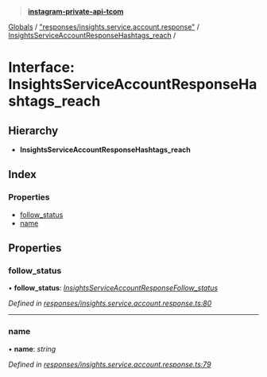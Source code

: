 > **[instagram-private-api-tcom](../README.md)**

[Globals](../README.md) / ["responses/insights.service.account.response"](../modules/_responses_insights_service_account_response_.md) / [InsightsServiceAccountResponseHashtags_reach](_responses_insights_service_account_response_.insightsserviceaccountresponsehashtags_reach.md) /

# Interface: InsightsServiceAccountResponseHashtags_reach

## Hierarchy

* **InsightsServiceAccountResponseHashtags_reach**

## Index

### Properties

* [follow_status](_responses_insights_service_account_response_.insightsserviceaccountresponsehashtags_reach.md#follow_status)
* [name](_responses_insights_service_account_response_.insightsserviceaccountresponsehashtags_reach.md#name)

## Properties

###  follow_status

• **follow_status**: *[InsightsServiceAccountResponseFollow_status](_responses_insights_service_account_response_.insightsserviceaccountresponsefollow_status.md)*

*Defined in [responses/insights.service.account.response.ts:80](https://github.com/cuonglnhust/instagram-private-api-tcom/blob/3e16058/src/responses/insights.service.account.response.ts#L80)*

___

###  name

• **name**: *string*

*Defined in [responses/insights.service.account.response.ts:79](https://github.com/cuonglnhust/instagram-private-api-tcom/blob/3e16058/src/responses/insights.service.account.response.ts#L79)*